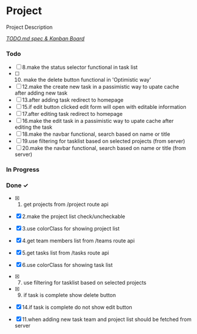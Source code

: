 # Project

Project Description

<em>[TODO.md spec & Kanban Board](https://bit.ly/3fCwKfM)</em>

### Todo

- [ ] 8.make the status selector functional in task list  
- [ ] 10. make the delete button functional in 'Optimistic way'  
- [ ] 12.make the create new task in a passimistic way to upate cache after adding new task  
- [ ] 13.after adding task redirect to homepage  
- [ ] 15.if edit button clicked edit form will open with editable information  
- [ ] 17.after editing task redirect to homepage  
- [ ] 16.make the edit task in a passimistic way to upate cache after editing the task  
- [ ] 18.make the navbar functional, search based on name or title  
- [ ] 19.use filtering for tasklist based on selected projects (from server)  
- [ ] 20.make the navbar functional, search based on name or title (from server)  

### In Progress


### Done ✓

- [x] 1. get projects from /project  route api  
- [x] 2.make the project list check/uncheckable  
- [x] 3.use colorClass for showing project list  
- [x] 4.get team members list from /teams route api  
- [x] 5.get tasks list from /tasks  route api  
- [x] 6.use colorClass for showing task list  
- [x] 7. use filtering for tasklist based on selected projects  
- [x] 9. if task is complete show delete button  
- [x] 14.if task is complete do not show edit button  
- [x] 11.when adding new task team and project list should be fetched from server  

